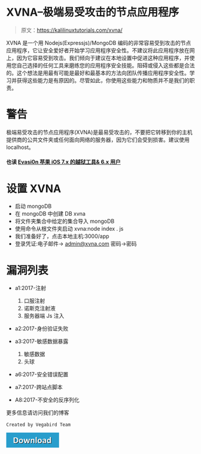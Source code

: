 # XVNA–极端易受攻击的节点应用程序

> 原文：<https://kalilinuxtutorials.com/xvna/>

XVNA 是一个用 Nodejs(Expressjs)/MongoDB 编码的非常容易受到攻击的节点应用程序，它让安全爱好者开始学习应用程序安全性。不建议将此应用程序放在网上，因为它容易受到攻击。我们倾向于建议在本地设置中促进这种应用程序，并使用您自己选择的任何工具来磨练您的应用程序安全技能。阻碍或侵入这些都是合法的。这个想法是用最有可能是最好和最基本的方法向团队传播应用程序安全性。学习并获得这些能力是有原因的。尽管如此，你使用这些能力和物质并不是我们的职责。

# **警告**

极端易受攻击的节点应用程序(XVNA)是最易受攻击的，不要把它转移到你的主机提供商的公共文件夹或任何面向网络的服务器，因为它们会受到损害。建议使用 localhost。

#### **也读 [Evasi0n 苹果 iOS 7.x 的越狱工具& 6.x 用户](http://kalilinuxtutorials.com/evasi0n-jailbreaking/)**

# **设置 XVNA**

*   启动 mongoDB
*   在 mongoDB 中创建 DB xvna
*   将文件夹集合中给定的集合导入 mongoDB
*   使用命令从根文件夹启动 xvna:node index . js
*   我们准备好了，点击本地主机:3000/app
*   登录凭证:电子邮件-> admin@xvna.com 密码->密码

# **漏洞列表**

*   a1:2017-注射
    1.  口服注射
    2.  诺斯克注射液
    3.  服务器端 Js 注入

*   a2:2017-身份验证失败
*   a3:2017-敏感数据暴露
    1.  敏感数据
    2.  头球

*   a6:2017-安全错误配置
*   a7:2017-跨站点脚本
*   A8:2017-不安全的反序列化

更多信息请访问我们的博客

```
Created by Vegabird Team
```

[![](img//a51de913dc60eee505c4a68651ee8e4d.png)](https://github.com/vegabird/xvna#setup)
